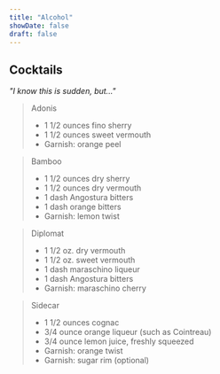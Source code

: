 ```yaml
---
title: "Alcohol"
showDate: false
draft: false
---
```


## Cocktails

*"I know this is sudden, but..."*

> Adonis
> 
> * 1 1/2 ounces fino sherry
> * 1 1/2 ounces sweet vermouth
> * Garnish: orange peel

> Bamboo
> 
> * 1 1/2 ounces dry sherry
> * 1 1/2 ounces dry vermouth
> * 1 dash Angostura bitters
> * 1 dash orange bitters
> * Garnish: lemon twist

> Diplomat
> 
> * 1 1/2 oz. dry vermouth
> * 1 1/2 oz. sweet vermouth
> * 1 dash maraschino liqueur
> * 1 dash Angostura bitters
> * Garnish: maraschino cherry

> Sidecar
> 
> * 1 1/2 ounces cognac
> * 3/4 ounce orange liqueur (such as Cointreau)
> * 3/4 ounce lemon juice, freshly squeezed
> * Garnish: orange twist
> * Garnish: sugar rim (optional)